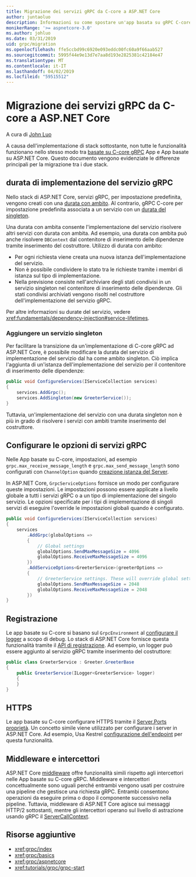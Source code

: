 ```yaml
---
title: Migrazione dei servizi gRPC da C-core a ASP.NET Core
author: juntaoluo
description: Informazioni su come spostare un'app basata su gRPC C-core esistente per l'esecuzione all'inizio dello stack di ASP.NET Core.
monikerRange: '>= aspnetcore-3.0'
ms.author: johluo
ms.date: 03/31/2019
uid: grpc/migration
ms.openlocfilehash: ffe5ccbd99c6920e093eddc00fc60a9f66aab527
ms.sourcegitcommit: 5995f44e9e13d7e7aa8d193e2825381c42184e47
ms.translationtype: MT
ms.contentlocale: it-IT
ms.lasthandoff: 04/02/2019
ms.locfileid: "59515512"
---
```

# <a name="migrating-grpc-services-from-c-core-to-aspnet-core"></a>Migrazione dei servizi gRPC da C-core a ASP.NET Core

A cura di [John Luo](https://github.com/juntaoluo)

A causa dell'implementazione di stack sottostante, non tutte le funzionalità funzionano nello stesso modo tra [basate su C-core gRPC](https://grpc.io/blog/grpc-stacks) App e App basate su ASP.NET Core. Questo documento vengono evidenziate le differenze principali per la migrazione tra i due stack.

## <a name="grpc-service-implementation-lifetime"></a>durata di implementazione del servizio gRPC

Nello stack di ASP.NET Core, servizi gRPC, per impostazione predefinita, vengono creati con una [durata con ambito](xref:fundamentals/dependency-injection#service-lifetimes). Al contrario, gRPC C-core per impostazione predefinita associata a un servizio con un [durata del singleton](xref:fundamentals/dependency-injection#service-lifetimes).

Una durata con ambita consente l'implementazione del servizio risolvere altri servizi con durata con ambita. Ad esempio, una durata con ambita può anche risolvere `DBContext` dal contenitore di inserimento delle dipendenze tramite inserimento del costruttore. Utilizzo di durata con ambito:

* Per ogni richiesta viene creata una nuova istanza dell'implementazione del servizio.
* Non è possibile condividere lo stato tra le richieste tramite i membri di istanza sul tipo di implementazione.
* Nella previsione consiste nell'archiviare degli stati condivisi in un servizio singleton nel contenitore di inserimento delle dipendenze. Gli stati condivisi archiviati vengono risolti nel costruttore dell'implementazione del servizio gRPC. 

Per altre informazioni su durate del servizio, vedere <xref:fundamentals/dependency-injection#service-lifetimes>.

### <a name="add-a-singleton-service"></a>Aggiungere un servizio singleton

Per facilitare la transizione da un'implementazione di C-core gRPC ad ASP.NET Core, è possibile modificare la durata del servizio di implementazione del servizio dal ha come ambito singleton. Ciò implica l'aggiunta di un'istanza dell'implementazione del servizio per il contenitore di inserimento delle dipendenze:

```csharp
public void ConfigureServices(IServiceCollection services)
{
    services.AddGrpc();
    services.AddSingleton(new GreeterService());
}
```

Tuttavia, un'implementazione del servizio con una durata singleton non è più in grado di risolvere i servizi con ambiti tramite inserimento del costruttore.

## <a name="configure-grpc-services-options"></a>Configurare le opzioni di servizi gRPC

Nelle App basate su C-core, impostazioni, ad esempio `grpc.max_receive_message_length` e `grpc.max_send_message_length` sono configurati con `ChannelOption` quando [creazione istanza del Server](https://grpc.io/grpc/csharp/api/Grpc.Core.Server.html#Grpc_Core_Server__ctor_System_Collections_Generic_IEnumerable_Grpc_Core_ChannelOption__).

In ASP.NET Core, `GrpcServiceOptions` fornisce un modo per configurare queste impostazioni. Le impostazioni possono essere applicate a livello globale a tutti i servizi gRPC o a un tipo di implementazione del singolo servizio. Le opzioni specificate per i tipi di implementazione di singoli servizi di eseguire l'override le impostazioni globali quando è configurato.

```csharp
public void ConfigureServices(IServiceCollection services)
{
    services
        .AddGrpc(globalOptions =>
        {
            // Global settings
            globalOptions.SendMaxMessageSize = 4096
            globalOptions.ReceiveMaxMessageSize = 4096
        })
        .AddServiceOptions<GreeterService>(greeterOptions =>
        {
            // GreeterService settings. These will override global settings
            globalOptions.SendMaxMessageSize = 2048
            globalOptions.ReceiveMaxMessageSize = 2048
        })
}
```

## <a name="logging"></a>Registrazione

Le app basate su C-core si basano sul `GrpcEnvironment` al [configurare il logger](https://grpc.io/grpc/csharp/api/Grpc.Core.GrpcEnvironment.html?q=size#Grpc_Core_GrpcEnvironment_SetLogger_Grpc_Core_Logging_ILogger_) a scopo di debug. Lo stack di ASP.NET Core fornisce questa funzionalità tramite il [API di registrazione](xref:fundamentals/logging/index). Ad esempio, un logger può essere aggiunto al servizio gRPC tramite inserimento del costruttore:

```csharp
public class GreeterService : Greeter.GreeterBase
{
    public GreeterService(ILogger<GreeterService> logger)
    {
    }
}
```

## <a name="https"></a>HTTPS

Le app basate su C-core configurare HTTPS tramite il [Server.Ports proprietà](https://grpc.io/grpc/csharp/api/Grpc.Core.Server.html#Grpc_Core_Server_Ports). Un concetto simile viene utilizzato per configurare i server in ASP.NET Core. Ad esempio, Usa Kestrel [configurazione dell'endpoint](xref:fundamentals/servers/kestrel#endpoint-configuration) per questa funzionalità.

## <a name="interceptors-and-middleware"></a>Middleware e intercettori

ASP.NET Core [middleware](xref:fundamentals/middleware/index) offre funzionalità simili rispetto agli intercettori nelle App basate su C-core gRPC. Middleware e intercettori concettualmente sono uguali perché entrambi vengono usati per costruire una pipeline che gestisce una richiesta gRPC. Entrambi consentono operazioni da eseguire prima o dopo il componente successivo nella pipeline. Tuttavia, middleware di ASP.NET Core agisce sui messaggi HTTP/2 sottostanti, mentre gli intercettori operano sul livello di astrazione usando gRPC il [ServerCallContext](https://grpc.io/grpc/csharp/api/Grpc.Core.ServerCallContext.html).

## <a name="additional-resources"></a>Risorse aggiuntive

* <xref:grpc/index>
* <xref:grpc/basics>
* <xref:grpc/aspnetcore>
* <xref:tutorials/grpc/grpc-start>
